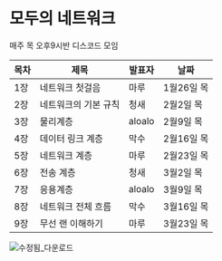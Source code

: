 # 모두의 네트워크 
매주 목 오후9시반 디스코드 모임


| 목차 | 제목 | 발표자 | 날짜 |
| --- | --- | --- | --- |
| 1장 | 네트워크 첫걸음 | 마루 | 1월26일 목 |
| 2장 | 네트워크의 기본 규칙 | 청새 | 2월2일 목 |
| 3장 | 물리계층 | aloalo | 2월9일 목 |
| 4장 | 데이터 링크 계층 | 막수 | 2월16일 목 |
| 5장 | 네트워크 계층 | 마루 | 2월23일 목 |
| 6장 | 전송 계층 | 청새 | 3월2일 목 |
| 7장 | 응용계층 | aloalo | 3월9일 목 |
| 8장 | 네트워크 전체 흐름 | 막수 | 3월16일 목  |
| 9장 | 무선 랜 이해하기 | 마루 | 3월23일 목 |

![수정됨_다운로드](https://user-images.githubusercontent.com/116478541/213578878-7c1f1ee8-fae3-4f5c-91ec-6a97e6bec627.jpg)
